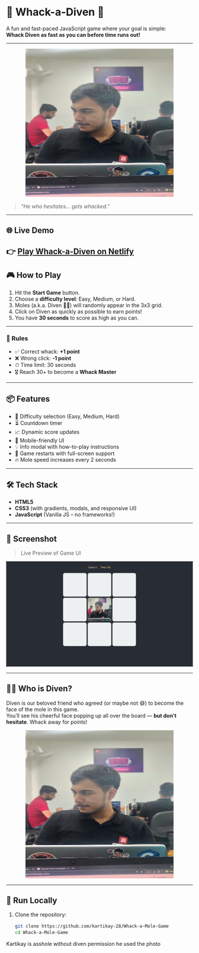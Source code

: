 # 🐹 Whack-a-Diven 🎯

A fun and fast-paced JavaScript game where your goal is simple:  
**Whack Diven as fast as you can before time runs out!**

---

<p align="center">
  <img src="./mole.png.jpg" alt="Diven" width="400" height="400">
</p>

> _“He who hesitates... gets whacked.”_

---
## 🌐 Live Demo

👉 [Play Whack-a-Diven on Netlify](https://whack-a-diven.netlify.app/)
--
## 🎮 How to Play

1. Hit the **Start Game** button.
2. Choose a **difficulty level**: Easy, Medium, or Hard.
3. Moles (a.k.a. Diven 🧑‍🦱) will randomly appear in the 3x3 grid.
4. Click on Diven as quickly as possible to earn points!
5. You have **30 seconds** to score as high as you can.

---

### 🧠 Rules

- ✅ Correct whack: **+1 point**
- ❌ Wrong click: **-1 point**
- ⏱ Time limit: 30 seconds
- 🎖 Reach 30+ to become a **Whack Master**

---

## 📦 Features

- 🧠 Difficulty selection (Easy, Medium, Hard)
- ⏳ Countdown timer
- 📈 Dynamic score updates
- 📱 Mobile-friendly UI
- 💡 Info modal with how-to-play instructions
- 🔄 Game restarts with full-screen support
- 🔥 Mole speed increases every 2 seconds

---

## 🛠 Tech Stack

- **HTML5**  
- **CSS3** (with gradients, modals, and responsive UI)
- **JavaScript** (Vanilla JS – no frameworks!)

---

## 📸 Screenshot

> Live Preview of Game UI

<p align="center">
  <img src="./image.png" alt="Whack-a-Diven Screenshot">
</p>

---

## 🧑‍🎤 Who is Diven?

Diven is our beloved friend who agreed (or maybe not 😅) to become the face of the mole in this game.  
You’ll see his cheerful face popping up all over the board — **but don’t hesitate**. Whack away for points!

<p align="center">
  <img src="./mole.png.jpg" alt="Diven the Mole" width="400" height = "400">
</p>

---

## 🚀 Run Locally

1. Clone the repository:
   ```bash
   git clone https://github.com/kartikay-28/Whack-a-Mole-Game
   cd Whack-a-Mole-Game
Kartikay is asshole without diven permission he used the photo
